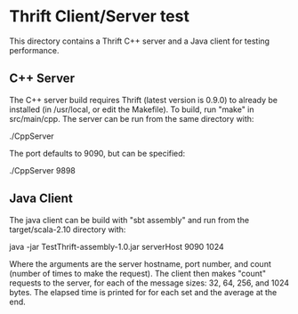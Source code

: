 Thrift Client/Server test
=========================

This directory contains a Thrift C++ server and a Java client for testing performance.

C++ Server
----------

The C++ server build requires Thrift (latest version is 0.9.0) to already be installed (in /usr/local, or edit the Makefile).
To build, run "make" in src/main/cpp. The server can be run from the same directory with:

  ./CppServer

The port defaults to 9090, but can be specified:

  ./CppServer 9898

Java Client
-----------

The java client can be build with "sbt assembly" and run from the target/scala-2.10 directory with:

  java -jar TestThrift-assembly-1.0.jar serverHost 9090 1024

Where the arguments are the server hostname, port number, and count (number of times to make the request).
The client then makes "count" requests to the server, for each of the message sizes: 32, 64, 256, and 1024 bytes.
The elapsed time is printed for for each set and the average at the end.

